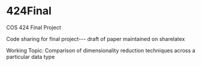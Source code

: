 # 424Final
COS 424 Final Project

Code sharing for final project--- draft of paper maintained on sharelatex

Working Topic: Comparison of dimensionality reduction techniques across a particular data type


